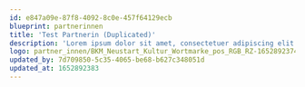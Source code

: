 ```yaml
---
id: e847a09e-87f8-4092-8c0e-457f64129ecb
blueprint: partnerinnen
title: 'Test Partnerin (Duplicated)'
description: 'Lorem ipsum dolor sit amet, consectetuer adipiscing elit. Aenean commodo ligula eget dolor. Aenean massa. Cum sociis natoque penatibus et magnis dis parturient montes, nascetur ridiculus mus.'
logo: partner_innen/BKM_Neustart_Kultur_Wortmarke_pos_RGB_RZ-1652892374.jpg
updated_by: 7d709850-5c35-4065-be68-b627c348051d
updated_at: 1652892383
---
```

